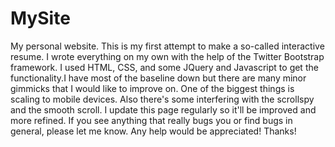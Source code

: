 # MySite
My personal website. 
This is my first attempt to make a so-called interactive resume. I wrote everything on my own with the
help of the Twitter Bootstrap framework. I used HTML, CSS, and some JQuery and Javascript to get the 
functionality.I have most of the baseline down but there are many minor gimmicks that I would like to 
improve on. One of the biggest things is scaling to mobile devices. Also there's some interfering with 
the scrollspy and the smooth scroll. I update this page regularly so it'll be improved and more refined.
If you see anything that really bugs you or find bugs in general, please let me know. Any help would be 
appreciated! Thanks!
